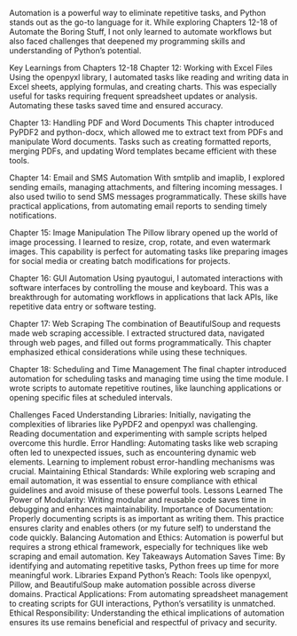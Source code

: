 Automation is a powerful way to eliminate repetitive tasks, and Python stands out as the go-to language for it. While exploring Chapters 12-18 of Automate the Boring Stuff, I not only learned to automate workflows but also faced challenges that deepened my programming skills and understanding of Python’s potential.

Key Learnings from Chapters 12-18
Chapter 12: Working with Excel Files
Using the openpyxl library, I automated tasks like reading and writing data in Excel sheets, applying formulas, and creating charts. This was especially useful for tasks requiring frequent spreadsheet updates or analysis. Automating these tasks saved time and ensured accuracy.

Chapter 13: Handling PDF and Word Documents
This chapter introduced PyPDF2 and python-docx, which allowed me to extract text from PDFs and manipulate Word documents. Tasks such as creating formatted reports, merging PDFs, and updating Word templates became efficient with these tools.

Chapter 14: Email and SMS Automation
With smtplib and imaplib, I explored sending emails, managing attachments, and filtering incoming messages. I also used twilio to send SMS messages programmatically. These skills have practical applications, from automating email reports to sending timely notifications.

Chapter 15: Image Manipulation
The Pillow library opened up the world of image processing. I learned to resize, crop, rotate, and even watermark images. This capability is perfect for automating tasks like preparing images for social media or creating batch modifications for projects.

Chapter 16: GUI Automation
Using pyautogui, I automated interactions with software interfaces by controlling the mouse and keyboard. This was a breakthrough for automating workflows in applications that lack APIs, like repetitive data entry or software testing.

Chapter 17: Web Scraping
The combination of BeautifulSoup and requests made web scraping accessible. I extracted structured data, navigated through web pages, and filled out forms programmatically. This chapter emphasized ethical considerations while using these techniques.

Chapter 18: Scheduling and Time Management
The final chapter introduced automation for scheduling tasks and managing time using the time module. I wrote scripts to automate repetitive routines, like launching applications or opening specific files at scheduled intervals.

Challenges Faced
Understanding Libraries: Initially, navigating the complexities of libraries like PyPDF2 and openpyxl was challenging. Reading documentation and experimenting with sample scripts helped overcome this hurdle.
Error Handling: Automating tasks like web scraping often led to unexpected issues, such as encountering dynamic web elements. Learning to implement robust error-handling mechanisms was crucial.
Maintaining Ethical Standards: While exploring web scraping and email automation, it was essential to ensure compliance with ethical guidelines and avoid misuse of these powerful tools.
Lessons Learned
The Power of Modularity: Writing modular and reusable code saves time in debugging and enhances maintainability.
Importance of Documentation: Properly documenting scripts is as important as writing them. This practice ensures clarity and enables others (or my future self) to understand the code quickly.
Balancing Automation and Ethics: Automation is powerful but requires a strong ethical framework, especially for techniques like web scraping and email automation.
Key Takeaways
Automation Saves Time: By identifying and automating repetitive tasks, Python frees up time for more meaningful work.
Libraries Expand Python’s Reach: Tools like openpyxl, Pillow, and BeautifulSoup make automation possible across diverse domains.
Practical Applications: From automating spreadsheet management to creating scripts for GUI interactions, Python’s versatility is unmatched.
Ethical Responsibility: Understanding the ethical implications of automation ensures its use remains beneficial and respectful of privacy and security.
